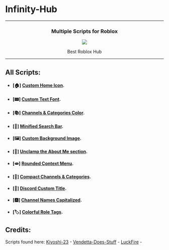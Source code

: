 # Infinity-Hub
---

<h3 align="center">Multiple Scripts for Roblox</h3>

<p align="center">
  <a href="https://discord.gg/eWXxNYZd5p" alt="Tips, Discussion & Support Server">
    <img src="https://img.shields.io/discord/836621542917275668?color=7289DA&labelColor=4a64bd&logo=discord&logoColor=white&style=for-the-badge"/></a>
  </p>
</p>
<p align="center"> Best Roblox Hub </p>

---

## All Scripts:
 
- #### [🏠] **[Custom Home Icon](https://github.com/LawOff/10CustomCSS/blob/main/scripts/custom_home_icon.css "Custom Home Icon").**

- #### [📟] **[Custom Text Font](https://github.com/LawOff/10CustomCSS/blob/main/scripts/custom_discord_font.css "Custom Text Font").**

- #### [📚] **[Channels & Categories Color](https://github.com/LawOff/10CustomCSS/blob/main/scripts/channels_categories_color.css "Channels & Categories Color").**

- #### [🔎] **[Minified Search Bar](https://github.com/LawOff/10CustomCSS/blob/main/scripts/mini_search_bar.css "Minified Search Bar").**

- #### [🖼️] **[Custom Background Image](https://github.com/LawOff/10CustomCSS/blob/main/scripts/custom_background.css "Custom Background Image").**

- #### [📑] **[Unclamp the About Me section](https://github.com/LawOff/10CustomCSS/blob/main/scripts/unclamp_about_me.css "Unclamp the About Me section").**

- #### [🫓] **[Rounded Context Menu](https://github.com/LawOff/10CustomCSS/blob/main/scripts/rounded_menu.css "Rounded Context Menu").**

- #### [:page_with_curl:] **[Compact Channels & Categories](https://github.com/LawOff/10CustomCSS/blob/main/scripts/channels_categories_compact.css "Compact Channels & Categories").**

- #### [:mega:] **[Discord Custom Title](https://github.com/LawOff/10CustomCSS/blob/main/scripts/custom_title.css "Discord Custom Title").**

- #### [🅰️] **[Channel Names Capitalized](https://github.com/LawOff/10CustomCSS/blob/main/scripts/channels_name_capitalized.css "Channel Names Capitalized").**

- #### [🏷️] **[Colorful Role Tags](https://github.com/LawOff/10CustomCSS/blob/main/scripts/colorful_role_tags.css "Colorful Role Tags").**


## Credits:

Scripts found here:
[Kiyoshi-23](https://github.com/Kiyoshi-23/BD-Custom-CSS "Kiyoshi-23") - 
[Vendetta-Does-Stuff](https://github.com/Vendetta-Does-Stuff/Custom-BetterDiscord-CSS "Vendetta-Does-Stuff") - 
[LuckFire](https://github.com/Discord-Theme-Addons/snippets "Vendetta-Does-Stuff") -
